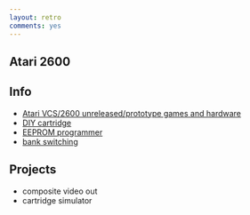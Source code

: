```yaml
---
layout: retro
comments: yes
---
```


Atari 2600
----------

Info
----

* [Atari VCS/2600 unreleased/prototype games and hardware](http://www.2600connection.com/faq/vcs_nr/vcs_nr.html)
* [DIY cartridge](http://www.thehopelesshobbyist.com/games/atari-2600-32-in-1-game-cartridge)
* [EEPROM programmer](http://forum.arduino.cc/index.php?topic=163682.0)
* [bank switching](http://www.classic-games.com/atari2600/bankswitch.html)

Projects
---------

* composite video out
* cartridge simulator

